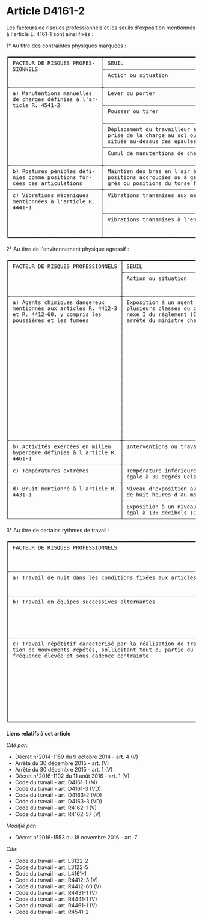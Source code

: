 # Article D4161-2

Les facteurs de risques professionnels et les seuils d'exposition mentionnés à l'article L. 4161-1 sont ainsi fixés : 

1° Au titre des contraintes physiques marquées : 

<pre>
┏━━━━━━━━━━━━━━━━━━━━━━━━━━━━━┯━━━━━━━━━━━━━━━━━━━━━━━━━━━━━━━━━━━━━━━━━━━━━━━━━━━━━━━━━━━━━━━━━━━━━━━━━━━━━━━━━━━━━━━━━━━━━┓
┃ FACTEUR DE RISQUES PROFES-  │ SEUIL                                                                                       ┃
┃ SIONNELS                    ├┈┈┈┈┈┈┈┈┈┈┈┈┈┈┈┈┈┈┈┈┈┈┈┈┈┈┈┈┈┈┈┈┈┈┈┈┈┈┈┈┈┈┈┈┈┈┬┈┈┈┈┈┈┈┈┈┈┈┈┈┈┈┈┈┈┈┈┈┈┈┈┈┈┈┈┈┈┈┈┈┬┈┈┈┈┈┈┈┈┈┈┈┈┨
┃                             │ Action ou situation                          │ Intensité minimale              │ Durée mi-  ┃
┃                             │                                              │                                 │ nimale     ┃
┠┈┈┈┈┈┈┈┈┈┈┈┈┈┈┈┈┈┈┈┈┈┈┈┈┈┈┈┈┈┼┈┈┈┈┈┈┈┈┈┈┈┈┈┈┈┈┈┈┈┈┈┈┈┈┈┈┈┈┈┈┈┈┈┈┈┈┈┈┈┈┈┈┈┈┈┈┼┈┈┈┈┈┈┈┈┈┈┈┈┈┈┈┈┈┈┈┈┈┈┈┈┈┈┈┈┈┈┈┈┈┼┈┈┈┈┈┈┈┈┈┈┈┈┨
┃ a) Manutentions manuelles   │ Lever ou porter                              │ Charge unitaire de 15 kilo-     │ 600 heures ┃
┃ de charges définies à l'ar- │                                              │ grammes                         │ par an     ┃
┃ ticle R. 4541-2             ├┈┈┈┈┈┈┈┈┈┈┈┈┈┈┈┈┈┈┈┈┈┈┈┈┈┈┈┈┈┈┈┈┈┈┈┈┈┈┈┈┈┈┈┈┈┈┼┈┈┈┈┈┈┈┈┈┈┈┈┈┈┈┈┈┈┈┈┈┈┈┈┈┈┈┈┈┈┈┈┈┤            ┃
┃                             │ Pousser ou tirer                             │ Charge unitaire de 250 kilo-    │            ┃
┃                             │                                              │ grammes                         │            ┃
┃                             ├┈┈┈┈┈┈┈┈┈┈┈┈┈┈┈┈┈┈┈┈┈┈┈┈┈┈┈┈┈┈┈┈┈┈┈┈┈┈┈┈┈┈┈┈┈┈┼┈┈┈┈┈┈┈┈┈┈┈┈┈┈┈┈┈┈┈┈┈┈┈┈┈┈┈┈┈┈┈┈┈┤            ┃
┃                             │ Déplacement du travailleur avec la charge ou │ Charge unitaire de 10 kilo-     │            ┃
┃                             │ prise de la charge au sol ou à une hauteur   │ grammes                         │            ┃
┃                             │ située au-dessus des épaules                 │                                 │            ┃
┃                             ├┈┈┈┈┈┈┈┈┈┈┈┈┈┈┈┈┈┈┈┈┈┈┈┈┈┈┈┈┈┈┈┈┈┈┈┈┈┈┈┈┈┈┈┈┈┈┼┈┈┈┈┈┈┈┈┈┈┈┈┈┈┈┈┈┈┈┈┈┈┈┈┈┈┈┈┈┈┈┈┈┼┈┈┈┈┈┈┈┈┈┈┈┈┨
┃                             │ Cumul de manutentions de charges             │ 7,5 tonnes cumulées par jour    │ 120 jours  ┃
┃                             │                                              │                                 │ par an     ┃
┠┈┈┈┈┈┈┈┈┈┈┈┈┈┈┈┈┈┈┈┈┈┈┈┈┈┈┈┈┈┼┈┈┈┈┈┈┈┈┈┈┈┈┈┈┈┈┈┈┈┈┈┈┈┈┈┈┈┈┈┈┈┈┈┈┈┈┈┈┈┈┈┈┈┈┈┈┴┈┈┈┈┈┈┈┈┈┈┈┈┈┈┈┈┈┈┈┈┈┈┈┈┈┈┈┈┈┈┈┈┈┼┈┈┈┈┈┈┈┈┈┈┈┈┨
┃ b) Postures pénibles défi-  │ Maintien des bras en l'air à une hauteur située au dessus des épaules ou       │ 900 heures ┃
┃ nies comme positions for-   │ positions accroupies ou à genoux ou positions du torse en torsion à 30 de-     │ par an     ┃
┃ cées des articulations      │ grés ou positions du torse fléchi à 45 degrés                                  │            ┃
┠┈┈┈┈┈┈┈┈┈┈┈┈┈┈┈┈┈┈┈┈┈┈┈┈┈┈┈┈┈┼┈┈┈┈┈┈┈┈┈┈┈┈┈┈┈┈┈┈┈┈┈┈┈┈┈┈┈┈┈┈┈┈┈┈┈┈┈┈┈┈┈┈┈┈┈┈┬┈┈┈┈┈┈┈┈┈┈┈┈┈┈┈┈┈┈┈┈┈┈┈┈┈┈┈┈┈┈┈┈┈┼┈┈┈┈┈┈┈┈┈┈┈┈┨
┃ c) Vibrations mécaniques    │ Vibrations transmises aux mains et aux bras  │ Valeur d'exposition rapportée à │ 450 heures ┃
┃ mentionnées à l'article R.  │                                              │ une période de référence de 8   │ par an     ┃
┃ 4441-1                      │                                              │ heures de 2,5 m/ s2             │            ┃
┃                             ├┈┈┈┈┈┈┈┈┈┈┈┈┈┈┈┈┈┈┈┈┈┈┈┈┈┈┈┈┈┈┈┈┈┈┈┈┈┈┈┈┈┈┈┈┈┈┼┈┈┈┈┈┈┈┈┈┈┈┈┈┈┈┈┈┈┈┈┈┈┈┈┈┈┈┈┈┈┈┈┈┤            ┃
┃                             │ Vibrations transmises à l'ensemble du corps  │ Valeur d'exposition rapportée à │            ┃
┃                             │                                              │ une période de référence de 8   │            ┃
┃                             │                                              │ heures de 0,5 m/ s2             │            ┃
┗━━━━━━━━━━━━━━━━━━━━━━━━━━━━━┷━━━━━━━━━━━━━━━━━━━━━━━━━━━━━━━━━━━━━━━━━━━━━━┷━━━━━━━━━━━━━━━━━━━━━━━━━━━━━━━━━┷━━━━━━━━━━━━┛
</pre>


2° Au titre de l'environnement physique agressif : 

<pre>
┏━━━━━━━━━━━━━━━━━━━━━━━━━━━━━━━━━━━┯━━━━━━━━━━━━━━━━━━━━━━━━━━━━━━━━━━━━━━━━━━━━━━━━━━━━━━━━━━━━━━━━━━━━━━━━━━━━━━━━━━━━━━━┓
┃ FACTEUR DE RISQUES PROFESSIONNELS │ SEUIL                                                                                 ┃
┃                                   ├┈┈┈┈┈┈┈┈┈┈┈┈┈┈┈┈┈┈┈┈┈┈┈┈┈┈┈┈┈┈┈┈┈┈┈┈┈┈┈┈┈┈┈┈┈┈┈┈┈┈┈┈┈┈┈┈┈┈┈┈┬┈┈┈┈┈┈┈┈┈┈┬┈┈┈┈┈┈┈┈┈┈┈┈┈┈┈┨
┃                                   │ Action ou situation                                        │ Inten-   │ Durée mini-   ┃
┃                                   │                                                            │ sité mi- │ male          ┃
┃                                   │                                                            │ nimale   │               ┃
┠┈┈┈┈┈┈┈┈┈┈┈┈┈┈┈┈┈┈┈┈┈┈┈┈┈┈┈┈┈┈┈┈┈┈┈┼┈┈┈┈┈┈┈┈┈┈┈┈┈┈┈┈┈┈┈┈┈┈┈┈┈┈┈┈┈┈┈┈┈┈┈┈┈┈┈┈┈┈┈┈┈┈┈┈┈┈┈┈┈┈┈┈┈┈┈┈┼┈┈┈┈┈┈┈┈┈┈┴┈┈┈┈┈┈┈┈┈┈┈┈┈┈┈┨
┃ a) Agents chimiques dangereux     │ Exposition à un agent chimique dangereux relevant d'une ou │ Le seuil est déter-      ┃
┃ mentionnés aux articles R. 4412-3 │ plusieurs classes ou catégories de danger définies à l'an- │ miné, pour chacun des    ┃
┃ et R. 4412-60, y compris les      │ nexe I du règlement (CE) n° 1272/2008 et figurant dans un  │ agents chimiques dan-    ┃
┃ poussières et les fumées          │ arrêté du ministre chargé du travail                       │ gereux, par applica-     ┃
┃                                   │                                                            │ tion d'une grille        ┃
┃                                   │                                                            │ d'évaluation prenant     ┃
┃                                   │                                                            │ en compte le type de     ┃
┃                                   │                                                            │ pénétration, la          ┃
┃                                   │                                                            │ classe d'émission ou     ┃
┃                                   │                                                            │ de contact de l'agent    ┃
┃                                   │                                                            │ chimique concerné, le    ┃
┃                                   │                                                            │ procédé d'utilisation    ┃
┃                                   │                                                            │ ou de fabrication,       ┃
┃                                   │                                                            │ les mesures de pro-      ┃
┃                                   │                                                            │ tection collective ou    ┃
┃                                   │                                                            │ individuelle mises en    ┃
┃                                   │                                                            │ œuvre et la durée        ┃
┃                                   │                                                            │ d'exposition, qui est    ┃
┃                                   │                                                            │ définie par arrêté du    ┃
┃                                   │                                                            │ ministre chargé du       ┃
┃                                   │                                                            │ travail et du mi-        ┃
┃                                   │                                                            │ nistre chargé de la      ┃
┃                                   │                                                            │ santé                    ┃
┠┈┈┈┈┈┈┈┈┈┈┈┈┈┈┈┈┈┈┈┈┈┈┈┈┈┈┈┈┈┈┈┈┈┈┈┼┈┈┈┈┈┈┈┈┈┈┈┈┈┈┈┈┈┈┈┈┈┈┈┈┈┈┈┈┈┈┈┈┈┈┈┈┈┈┈┈┈┈┈┈┈┈┈┈┈┈┈┈┈┈┈┈┈┈┈┈┼┈┈┈┈┈┈┈┈┈┈┬┈┈┈┈┈┈┈┈┈┈┈┈┈┈┈┨
┃ b) Activités exercées en milieu   │ Interventions ou travaux                                   │ 1 200    │ 60 interven-  ┃
┃ hyperbare définies à l'article R. │                                                            │ hecto-   │ tions ou tra- ┃
┃ 4461-1                            │                                                            │ pascals  │ vaux par an   ┃
┠┈┈┈┈┈┈┈┈┈┈┈┈┈┈┈┈┈┈┈┈┈┈┈┈┈┈┈┈┈┈┈┈┈┈┈┼┈┈┈┈┈┈┈┈┈┈┈┈┈┈┈┈┈┈┈┈┈┈┈┈┈┈┈┈┈┈┈┈┈┈┈┈┈┈┈┈┈┈┈┈┈┈┈┈┈┈┈┈┈┈┈┈┈┈┈┈┴┈┈┈┈┈┈┈┈┈┈┼┈┈┈┈┈┈┈┈┈┈┈┈┈┈┈┨
┃ c) Températures extrêmes          │ Température inférieure ou égale à 5 degrés Celsius ou au moins        │ 900 heures    ┃
┃                                   │ égale à 30 degrés Celsius                                             │ par an        ┃
┠┈┈┈┈┈┈┈┈┈┈┈┈┈┈┈┈┈┈┈┈┈┈┈┈┈┈┈┈┈┈┈┈┈┈┈┼┈┈┈┈┈┈┈┈┈┈┈┈┈┈┈┈┈┈┈┈┈┈┈┈┈┈┈┈┈┈┈┈┈┈┈┈┈┈┈┈┈┈┈┈┈┈┈┈┈┈┈┈┈┈┈┈┈┈┈┈┈┈┈┈┈┈┈┈┈┈┈┼┈┈┈┈┈┈┈┈┈┈┈┈┈┈┈┨
┃ d) Bruit mentionné à l'article R. │ Niveau d'exposition au bruit rapporté à une période de référence      │ 600 heures    ┃
┃ 4431-1                            │ de huit heures d'au moins 81 décibels (A)                             │ par an        ┃
┃                                   ├┈┈┈┈┈┈┈┈┈┈┈┈┈┈┈┈┈┈┈┈┈┈┈┈┈┈┈┈┈┈┈┈┈┈┈┈┈┈┈┈┈┈┈┈┈┈┈┈┈┈┈┈┈┈┈┈┈┈┈┈┈┈┈┈┈┈┈┈┈┈┈┼┈┈┈┈┈┈┈┈┈┈┈┈┈┈┈┨
┃                                   │ Exposition à un niveau de pression acoustique de crête au moins       │ 120 fois par  ┃
┃                                   │ égal à 135 décibels (C)                                               │ an            ┃
┗━━━━━━━━━━━━━━━━━━━━━━━━━━━━━━━━━━━┷━━━━━━━━━━━━━━━━━━━━━━━━━━━━━━━━━━━━━━━━━━━━━━━━━━━━━━━━━━━━━━━━━━━━━━━┷━━━━━━━━━━━━━━━┛
</pre>


3° Au titre de certains rythmes de travail : 

<pre>
┏━━━━━━━━━━━━━━━━━━━━━━━━━━━━━━━━━━━━━━━━━━━━━━━━━━━━━━━━━━━━━━━━━━━━━━━━━━━━━━━━━━━━┯━━━━━━━━━━━━━━━━━━━━━━━━━━━━━━━━━━━━━━┓
┃ FACTEUR DE RISQUES PROFESSIONNELS                                                  │ SEUIL                                ┃
┃                                                                                    ├┈┈┈┈┈┈┈┈┈┈┈┈┬┈┈┈┈┈┈┈┈┈┈┈┈┬┈┈┈┈┈┈┈┈┈┈┈┈┨
┃                                                                                    │ Action ou  │ Intensité  │ Durée mi-  ┃
┃                                                                                    │ situation  │ minimale   │ nimale     ┃
┠┈┈┈┈┈┈┈┈┈┈┈┈┈┈┈┈┈┈┈┈┈┈┈┈┈┈┈┈┈┈┈┈┈┈┈┈┈┈┈┈┈┈┈┈┈┈┈┈┈┈┈┈┈┈┈┈┈┈┈┈┈┈┈┈┈┈┈┈┈┈┈┈┈┈┈┈┈┈┈┈┈┈┈┈┼┈┈┈┈┈┈┈┈┈┈┈┈┴┈┈┈┈┈┈┈┈┈┈┈┈┼┈┈┈┈┈┈┈┈┈┈┈┈┨
┃ a) Travail de nuit dans les conditions fixées aux articles L. 3122-2 à L. 3122-5   │ Une heure de travail    │ 120 nuits  ┃
┃                                                                                    │ entre 24 heures et 5    │ par an     ┃
┃                                                                                    │ heures                  │            ┃
┠┈┈┈┈┈┈┈┈┈┈┈┈┈┈┈┈┈┈┈┈┈┈┈┈┈┈┈┈┈┈┈┈┈┈┈┈┈┈┈┈┈┈┈┈┈┈┈┈┈┈┈┈┈┈┈┈┈┈┈┈┈┈┈┈┈┈┈┈┈┈┈┈┈┈┈┈┈┈┈┈┈┈┈┈┼┈┈┈┈┈┈┈┈┈┈┈┈┈┈┈┈┈┈┈┈┈┈┈┈┈┼┈┈┈┈┈┈┈┈┈┈┈┈┨
┃ b) Travail en équipes successives alternantes                                      │ Travail en équipes      │ 50 nuits   ┃
┃                                                                                    │ successives alter-      │ par an     ┃
┃                                                                                    │ nantes impliquant au    │            ┃
┃                                                                                    │ minimum une heure de    │            ┃
┃                                                                                    │ travail entre 24        │            ┃
┃                                                                                    │ heures et 5 heures      │            ┃
┠┈┈┈┈┈┈┈┈┈┈┈┈┈┈┈┈┈┈┈┈┈┈┈┈┈┈┈┈┈┈┈┈┈┈┈┈┈┈┈┈┈┈┈┈┈┈┈┈┈┈┈┈┈┈┈┈┈┈┈┈┈┈┈┈┈┈┈┈┈┈┈┈┈┈┈┈┈┈┈┈┈┈┈┈┼┈┈┈┈┈┈┈┈┈┈┈┈┈┈┈┈┈┈┈┈┈┈┈┈┈┼┈┈┈┈┈┈┈┈┈┈┈┈┨
┃ c) Travail répétitif caractérisé par la réalisation de travaux impliquant l'exécu- │ Temps de cycle infé-    │ 900 heures ┃
┃ tion de mouvements répétés, sollicitant tout ou partie du membre supérieur, à une  │ rieur ou égal à 30      │ par an     ┃
┃ fréquence élevée et sous cadence contrainte                                        │ secondes : 15 ac-       │            ┃
┃                                                                                    │ tions techniques ou     │            ┃
┃                                                                                    │ plus                    │            ┃
┃                                                                                    ├┈┈┈┈┈┈┈┈┈┈┈┈┈┈┈┈┈┈┈┈┈┈┈┈┈┤            ┃
┃                                                                                    │ Temps de cycle supé-    │            ┃
┃                                                                                    │ rieur à 30 secondes,    │            ┃
┃                                                                                    │ temps de cycle va-      │            ┃
┃                                                                                    │ riable ou absence de    │            ┃
┃                                                                                    │ temps de cycle : 30     │            ┃
┃                                                                                    │ actions techniques      │            ┃
┃                                                                                    │ ou plus par minute      │            ┃
┗━━━━━━━━━━━━━━━━━━━━━━━━━━━━━━━━━━━━━━━━━━━━━━━━━━━━━━━━━━━━━━━━━━━━━━━━━━━━━━━━━━━━┷━━━━━━━━━━━━━━━━━━━━━━━━━┷━━━━━━━━━━━━┛
</pre>


**Liens relatifs à cet article**

_Cité par_:

  - Décret n°2014-1159 du 9 octobre 2014 - art. 4 (V)
  - Arrêté du 30 décembre 2015 - art. (V)
  - Arrêté du 30 décembre 2015 - art. 1 (V)
  - Décret n°2016-1102 du 11 août 2016 - art. 1 (V)
  - Code du travail - art. D4161-1 (M)
  - Code du travail - art. D4161-3 (VD)
  - Code du travail - art. D4163-2 (VD)
  - Code du travail - art. D4163-3 (VD)
  - Code du travail - art. R4162-1 (V)
  - Code du travail - art. R4162-57 (V)

_Modifié par_:

  - Décret n°2016-1553 du 18 novembre 2016 - art. 7

_Cite_:

  - Code du travail - art. L3122-2
  - Code du travail - art. L3122-5
  - Code du travail - art. L4161-1
  - Code du travail - art. R4412-3 (V)
  - Code du travail - art. R4412-60 (V)
  - Code du travail - art. R4431-1 (V)
  - Code du travail - art. R4441-1 (V)
  - Code du travail - art. R4461-1 (V)
  - Code du travail - art. R4541-2
